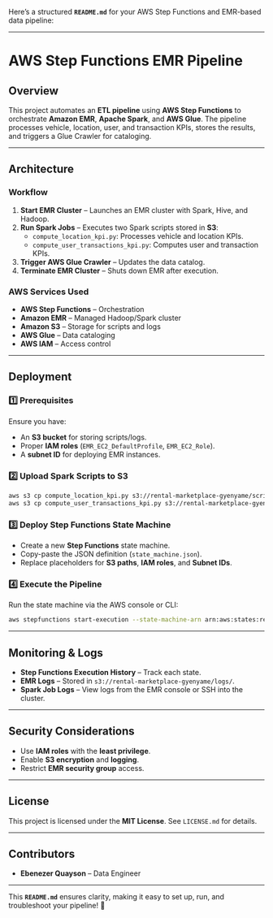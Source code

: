 Here’s a structured **`README.md`** for your AWS Step Functions and EMR-based data pipeline:  

---

# **AWS Step Functions EMR Pipeline**  

## **Overview**  
This project automates an **ETL pipeline** using **AWS Step Functions** to orchestrate **Amazon EMR**, **Apache Spark**, and **AWS Glue**. The pipeline processes vehicle, location, user, and transaction KPIs, stores the results, and triggers a Glue Crawler for cataloging.  

---

## **Architecture**  

### **Workflow**  
1. **Start EMR Cluster** – Launches an EMR cluster with Spark, Hive, and Hadoop.  
2. **Run Spark Jobs** – Executes two Spark scripts stored in **S3**:  
   - `compute_location_kpi.py`: Processes vehicle and location KPIs.  
   - `compute_user_transactions_kpi.py`: Computes user and transaction KPIs.  
3. **Trigger AWS Glue Crawler** – Updates the data catalog.  
4. **Terminate EMR Cluster** – Shuts down EMR after execution.  

### **AWS Services Used**  
- **AWS Step Functions** – Orchestration  
- **Amazon EMR** – Managed Hadoop/Spark cluster  
- **Amazon S3** – Storage for scripts and logs  
- **AWS Glue** – Data cataloging  
- **AWS IAM** – Access control  

---

## **Deployment**  

### **1️⃣ Prerequisites**  
Ensure you have:  
- An **S3 bucket** for storing scripts/logs.  
- Proper **IAM roles** (`EMR_EC2_DefaultProfile`, `EMR_EC2_Role`).  
- A **subnet ID** for deploying EMR instances.  

### **2️⃣ Upload Spark Scripts to S3**  
```sh
aws s3 cp compute_location_kpi.py s3://rental-marketplace-gyenyame/scripts/
aws s3 cp compute_user_transactions_kpi.py s3://rental-marketplace-gyenyame/scripts/
```

### **3️⃣ Deploy Step Functions State Machine**  
- Create a new **Step Functions** state machine.  
- Copy-paste the JSON definition (`state_machine.json`).  
- Replace placeholders for **S3 paths**, **IAM roles**, and **Subnet IDs**.  

### **4️⃣ Execute the Pipeline**  
Run the state machine via the AWS console or CLI:  
```sh
aws stepfunctions start-execution --state-machine-arn arn:aws:states:region:account-id:stateMachine:your-state-machine
```

---

## **Monitoring & Logs**  
- **Step Functions Execution History** – Track each state.  
- **EMR Logs** – Stored in `s3://rental-marketplace-gyenyame/logs/`.  
- **Spark Job Logs** – View logs from the EMR console or SSH into the cluster.  

---

## **Security Considerations**  
- Use **IAM roles** with the **least privilege**.  
- Enable **S3 encryption** and **logging**.  
- Restrict **EMR security group** access.  

---

## **License**  
This project is licensed under the **MIT License**. See `LICENSE.md` for details.  

---

## **Contributors**  
- **Ebenezer Quayson** – Data Engineer  

---

This **`README.md`** ensures clarity, making it easy to set up, run, and troubleshoot your pipeline! 🚀